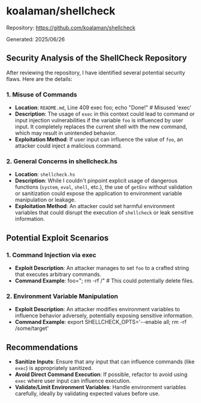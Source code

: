 # koalaman/shellcheck

Repository: https://github.com/koalaman/shellcheck

Generated: 2025/06/26

## Security Analysis of the ShellCheck Repository

After reviewing the repository, I have identified several potential security flaws. Here are the details:

### 1. Misuse of Commands

* **Location**: `README.md`, Line 409    exec foo; echo "Done!"  # Misused 'exec'
* **Description**: The usage of `exec` in this context could lead to command or input injection vulnerabilities if
 the variable `foo` is influenced by user input. It completely replaces the current shell with the new command, which
may result in unintended behavior.
* **Exploitation Method**: If user input can influence the value of `foo`, an attacker could inject a malicious
command.

### 2. General Concerns in shellcheck.hs

* **Location**: `shellcheck.hs`
* **Description**: While I couldn't pinpoint explicit usage of dangerous functions (`system`, `eval`, `shell`,
etc.), the use of `getEnv` without validation or sanitization could expose the application to environment variable
manipulation or leakage.
* **Exploitation Method**: An attacker could set harmful environment variables that could disrupt the execution of
 `shellcheck` or leak sensitive information.

## Potential Exploit Scenarios

### 1. Command Injection via exec

* **Exploit Description**: An attacker manages to set `foo` to a crafted string that executes arbitrary commands.
* **Command Example**:    foo="; rm -rf /" # This could potentially delete files.

### 2. Environment Variable Manipulation

* **Exploit Description**: An attacker modifies environment variables to influence behavior adversely, potentially
 exposing sensitive information.
* **Command Example**:    export SHELLCHECK_OPTS='--enable all; rm -rf /some/target'

## Recommendations

* **Sanitize Inputs**: Ensure that any input that can influence commands (like `exec`) is appropriately sanitized.
* **Avoid Direct Command Execution**: If possible, refactor to avoid using `exec` where user input can influence
execution.
* **Validate/Limit Environment Variables**: Handle environment variables carefully, ideally by validating expected
 values before use.
